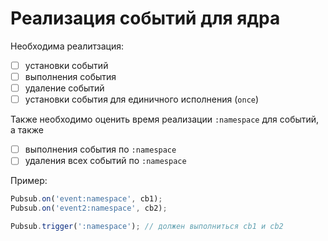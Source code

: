 # Реализация событий для ядра

Необходима реалитзация:
* [ ] установки событий
* [ ] выполнения события
* [ ] удаление событий
* [ ] установки события для единичного исполнения (`once`)

Также необходимо оценить время реализации `:namespace` для событий, а также
* [ ] выполнения события по `:namespace`
* [ ] удаления всех событий по `:namespace`

Пример:
```javascript
Pubsub.on('event:namespace', cb1);
Pubsub.on('event2:namespace', cb2);

Pubsub.trigger(':namespace'); // должен выполниться cb1 и cb2
```